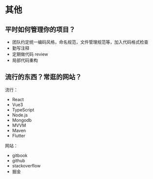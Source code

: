 # 其他

## 平时如何管理你的项目？

* 团队约定统一编码风格，命名规范，文件管理规范等，加入代码格式检查
* 勤写注释
* 定期做代码 review
* 局部代码重构

## 流行的东西？常逛的网站？

流行：

* React
* Vue3
* TypeScript
* Node.js
* Mongodb
* MVVM
* Maven
* Flutter

网站：

* gitbook
* github
* stackoverflow
* 掘金